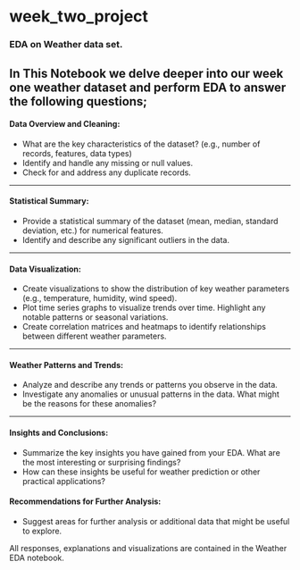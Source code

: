 # week_two_project
### EDA on Weather data set.
In This Notebook we delve deeper into our week one weather dataset and perform EDA to answer the following questions;
------
#### Data Overview and Cleaning:
- What are the key characteristics of the dataset? (e.g., number of records, features, data types)
- Identify and handle any missing or null values. 
- Check for and address any duplicate records.
------------
#### Statistical Summary:
- Provide a statistical summary of the dataset (mean, median, standard deviation, etc.) for numerical features.
- Identify and describe any significant outliers in the data.
--------------
#### Data Visualization:
- Create visualizations to show the distribution of key weather parameters (e.g., temperature, humidity, wind speed).
- Plot time series graphs to visualize trends over time. Highlight any notable patterns or seasonal variations.
- Create correlation matrices and heatmaps to identify relationships between different weather parameters.
-------------
#### Weather Patterns and Trends:
- Analyze and describe any trends or patterns you observe in the data.
- Investigate any anomalies or unusual patterns in the data. What might be the reasons for these anomalies?
--------------
#### Insights and Conclusions:
- Summarize the key insights you have gained from your EDA. What are the most interesting or surprising findings?
- How can these insights be useful for weather prediction or other practical applications?
#### Recommendations for Further Analysis:
- Suggest areas for further analysis or additional data that might be useful to explore.

All responses, explanations and visualizations are contained in the Weather EDA notebook.
